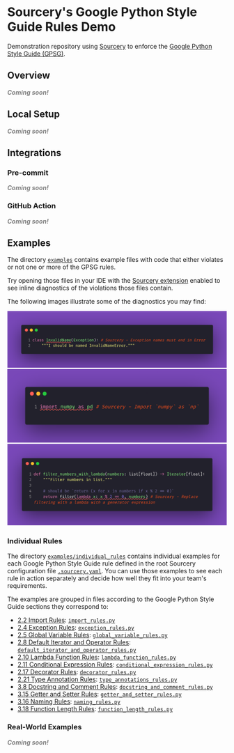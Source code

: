 # Sourcery's Google Python Style Guide Rules Demo

Demonstration repository using [Sourcery](https://sourcery.ai/) to enforce the [Google Python Style Guide (GPSG)](https://docs.sourcery.ai/Reference/Custom-Rules/gpsg/).

## Overview

<!-- 
	TODO: add this section, describing what exactly we want to achieve here, and why
	this is useful to our users.
-->
_**<span style="color:gray">Coming soon!</span>**_

## Local Setup

<!-- 
	TODO: add this section, describing how to clone this repository and get started in
	order to see Sourcery in action
-->
_**<span style="color:gray">Coming soon!</span>**_

## Integrations

### Pre-commit

<!-- TODO: add this section -->
_**<span style="color:gray">Coming soon!</span>**_

### GitHub Action

<!-- TODO: add this section -->
_**<span style="color:gray">Coming soon!</span>**_

## Examples

The directory [`examples`](./examples) contains example files with code that either violates or not one or more of the GPSG rules.

Try opening those files in your IDE with the [Sourcery extension](https://docs.sourcery.ai/Guides/Getting-Started/#ides) enabled to see inline diagnostics of the violations those files contain.

The following images illustrate some of the diagnostics you may find:

![Exception rule example](./docs/images/exception-rules-example.png)
![Import rule example](./docs/images/import-rules-example.png)
![Lambda rule example](./docs/images/lambda-function-example.png)

<!-- TODO: add examples of running the CLI -->

### Individual Rules

The directory [`examples/individual_rules`](./examples/individual_rules) contains individual examples for each Google Python Style Guide rule defined in the root Sourcery configuration file [`.sourcery.yaml`](./.sourcery.yaml). You can use those examples to see each rule in action separately and decide how well they fit into your team's requirements.

The examples are grouped in files according to the Google Python Style Guide sections they correspond to:

* [2.2 Import Rules](https://docs.sourcery.ai/Reference/Custom-Rules/gpsg/#22-import-rules): [`import_rules.py`](./examples/individual_rules/import_rules.py)
* [2.4 Exception Rules](https://docs.sourcery.ai/Reference/Custom-Rules/gpsg/#24-exception-rules): [`exception_rules.py`](./examples/individual_rules/exception_rules.py)
* [2.5 Global Variable Rules](https://docs.sourcery.ai/Reference/Custom-Rules/gpsg/#25-global-variable-rules): [`global_variable_rules.py`](./examples/individual_rules/global_variable_rules.py)
* [2.8 Default Iterator and Operator Rules](https://docs.sourcery.ai/Reference/Custom-Rules/gpsg/#28-default-iterator-and-operator-rules): [`default_iterator_and_operator_rules.py`](./examples/individual_rules/default_iterator_and_operator_rules.py)
* [2.10 Lambda Function Rules](https://docs.sourcery.ai/Reference/Custom-Rules/gpsg/#210-lambda-function-rules): [`lambda_function_rules.py`](./examples/individual_rules/lambda_function_rules.py)
* [2.11 Conditional Expression Rules](https://docs.sourcery.ai/Reference/Custom-Rules/gpsg/#211-conditional-expression-rules): [`conditional_expression_rules.py`](./examples/individual_rules/conditional_expression_rules.py)
* [2.17 Decorator Rules](https://docs.sourcery.ai/Reference/Custom-Rules/gpsg/#217-decorator-rules): [`decorator_rules.py`](./examples/individual_rules/decorator_rules.py)
* [2.21 Type Annotation Rules](https://docs.sourcery.ai/Reference/Custom-Rules/gpsg/#221-type-annotation-rules): [`type_annotations_rules.py`](./examples/individual_rules/type_annotations_rules.py)
* [3.8 Docstring and Comment Rules](https://docs.sourcery.ai/Reference/Custom-Rules/gpsg/#38-docstring-and-comment-rules): [`docstring_and_comment_rules.py`](./examples/individual_rules/docstring_and_comment_rules.py)
* [3.15 Getter and Setter Rules](https://docs.sourcery.ai/Reference/Custom-Rules/gpsg/#315-getter-and-setter-rules): [`getter_and_setter_rules.py`](./examples/individual_rules/getter_and_setter_rules.py)
* [3.16 Naming Rules](https://docs.sourcery.ai/Reference/Custom-Rules/gpsg/#316-naming-rules): [`naming_rules.py`](./examples/individual_rules/naming_rules.py)
* [3.18 Function Length Rules](https://docs.sourcery.ai/Reference/Custom-Rules/gpsg/#318-function-length-rules): [`function_length_rules.py`](./examples/individual_rules/function_length_rules.py)

### Real-World Examples

<!-- TODO: add this section -->
_**<span style="color:gray">Coming soon!</span>**_
